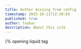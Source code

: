 ```yaml
---
title: Author missing from config
timestamp: 2015-10-11T12:30:03
published: true
author: foobar
description: About this site
---
```


{% opening liquid tag

